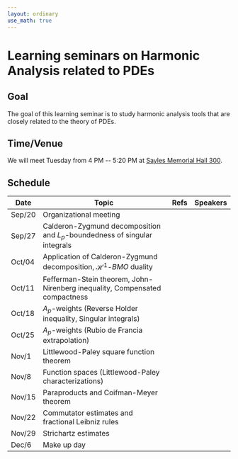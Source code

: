 ```yaml
---
layout: ordinary
use_math: true 
---
```


# Learning seminars on Harmonic Analysis related to PDEs

## Goal

The goal of this learning seminar is to study harmonic analysis tools that are closely related to the theory of PDEs.

## Time/Venue

We will meet Tuesday from 4 PM -- 5:20 PM at [Sayles Memorial Hall 300](https://goo.gl/maps/xP3toFWLv59ncUKJ6).

## Schedule

|Date|Topic|Refs|Speakers|
|---|---------------------------|-----|---------|
|Sep/20|Organizational meeting| | |
|Sep/27|Calderon-Zygmund decomposition and $L_p$-boundedness of singular integrals| | |
|Oct/04|Application of Calderon-Zygmund decomposition, $\mathcal{H}^1$-$BMO$ duality| | |
|Oct/11|Fefferman-Stein theorem, John-Nirenberg inequality, Compensated compactness| | |
|Oct/18|$A_p$-weights (Reverse Holder inequality, Singular integrals)| | |
|Oct/25|$A_p$-weights (Rubio de Francia extrapolation)| | |
|Nov/1|Littlewood-Paley square function theorem | | |
|Nov/8|Function spaces (Littlewood-Paley characterizations)| | |
|Nov/15|Paraproducts and Coifman-Meyer theorem| | |
|Nov/22|Commutator estimates and fractional Leibniz rules| | |
|Nov/29|Strichartz estimates| | |
|Dec/6|Make up day | | | 
